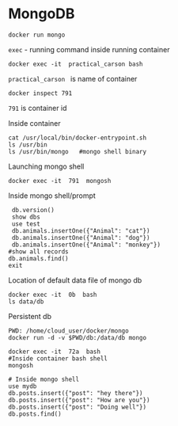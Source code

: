 
# MongoDB
```
docker run mongo
```
`exec` - running command inside running container

```
docker exec -it  practical_carson bash
```
`practical_carson ` is name of container

```
docker inspect 791
```
`791` is container id

Inside container
```
cat /usr/local/bin/docker-entrypoint.sh
ls /usr/bin
ls /usr/bin/mongo   #mongo shell binary
```

Launching mongo shell
```
docker exec -it  791  mongosh
```

Inside mongo shell/prompt
```
 db.version()
 show dbs
 use test
 db.animals.insertOne({"Animal": "cat"})
 db.animals.insertOne({"Animal": "dog"})
 db.animals.insertOne({"Animal": "monkey"})
#show all records
db.animals.find()
exit

```
Location of default data file of mongo db
```
docker exec -it  0b  bash
ls data/db
```
Persistent db
```
PWD: /home/cloud_user/docker/mongo
docker run -d -v $PWD/db:/data/db mongo

docker exec -it  72a  bash
#Inside container bash shell
mongosh

# Inside mongo shell
use mydb
db.posts.insert({"post": "hey there"})
db.posts.insert({"post": "How are you"})
db.posts.insert({"post": "Doing well"})
db.posts.find()
```